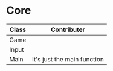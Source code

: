 # Core
| Class | Contributer |
|-------|-------------|
|Game||
|Input||
|Main|It's just the main function|

